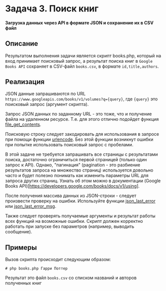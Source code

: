 # Задача 3. Поиск книг

#### Загрузка данных через API в формате JSON и сохранение их в CSV файл

## Описание
Результатом выполнения задачи является скрипт books.php, который на вход принимает поисковый запрос, а результат поиска книг в `Google Books API` сохраняет в CSV-файл `books.csv`, в формате `id,title,authors`.

## Реализация
JSON данные запрашиваются по URL `https://www.googleapis.com/books/v1/volumes?q={query}`, где `{query}` это поисковый запрос (аргумент скрипта).

Запрос JSON данных по заданному URL - это тоже, что и получение файла на удаленном ресурсе. Т.е. для этого отлично подойдет функция [file_get_contents](http://php.net/manual/ru/function.file-get-contents.php).

Поисковую строку следует закодировать для использования в запросе при помощи функции [urlencode](http://php.net/manual/ru/function.urlencode.php). Без этой функции возникнут ошибки при попытке использовать поисковый запрос с пробелами.

В этой задаче не требуется запрашивать все страницы с результатами поиска, достаточно ограничиться первой страницей (только один запрос к API). Однако, "пагинация" (pagination - это разбиение результатов запроса на множество страниц) используется довольно часто и будет полезно понимать как изменить параметры URL для запроса других страниц. Узнать об этом можно в документации (Google Books API)[https://developers.google.com/books/docs/v1/using].

После получения массива данных из JSON-строки - следует произвести проверку на ошибки. Используйте функции [json_last_error](http://php.net/manual/ru/function.json-last-error.php) или [json_last_error_msg](http://php.net/manual/ru/function.json-last-error-msg.php).

Также следует проверять получаемые аргументы и результат работы всех функций на возможные ошибки. Скрипт должен корректно работать при запуске без параметров (например, выводить сообщение).

## Примеры
Вызов скрипта происходит следующим образом:
```
# php books.php Гарри Поттер
```

Результат это файл `books.csv` со списком названий и авторов полученных книг
